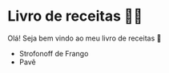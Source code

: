 # Livro de receitas :man_cook:

Olá! Seja bem vindo ao meu livro de receitas :wave:

- Strofonoff de Frango
- Pavê